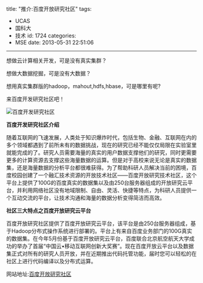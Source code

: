 title: "推介:百度开放研究社区"
tags:
  - UCAS
  - 国科大
  - 技术
id: 1724
categories:
  - MSE
date: 2013-05-31 22:51:06
---

想做云计算相关开发，可是没有真实集群？

想做大数据挖掘，可是没有大数据？

想用真实集群版的hadoop，mahout,hdfs,hbase，可是哪里有呢?

来百度开发研究社区吧！

![百度开发研究社区](http://openresearch.baidu.com/r/cms/www/bd01/images/yj.jpg)

**百度开发研究社区介绍**

随着互联网的飞速发展，人类处于知识爆炸时代，包括生物、金融、互联网在内的多个领域都遇到了前所未有的数据挑战，现在的研究已经不能仅仅局限在实验室里就能完成的了。研究人员需要海量的真实的用户数据支撑他们的研究，同时更需要更多的计算资源去支撑这些海量数据的运算。但是对于高校来说无论是真实的数据集，还是海量数据的分析平台都很难获得。为了帮助科研人员解决当前的困境，百度校园创建了一个融汇技术资源的开放技术社区——百度开放研究技术社区，这个平台上提供了100G的百度真实的数据集以及由250台服务器组成的开放研究云平台，并利用网络社区没有地域限制、自由、灵活、快捷等特点，为科研人员提供一个互动交流的平台，让技术沟通和海量的数据分析变得简洁而高效。

**社区三大特点之百度开放研究云平台**

百度开放研究社区提供了百度开放研究云平台，该平台是由250台服务器组成，基于Hadoop分布式操作系统进行部署的。平台上有来自百度业务部门的100G真实的数据集。在今年5月份基于百度开放研究云平台，百度联合北京航空航天大学成功的举办了首届“中国云•移动互联网创新大奖赛”。现在百度开放云平台以及数据集正式对所有的研究人员开放，并在近期推出代码托管功能，届时您可以轻松的在社区上进行代码编译以及分布式运算。

网站地址:[百度开放研究社区](http://openresearch.baidu.com/)